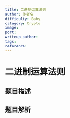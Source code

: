 ```yaml
---
title: 二进制运算法则
author: 作者名
difficulty: Baby
category: Crypto
image:
port:
writeup_author:
tags:
reference:
---
```


# 二进制运算法则

## 题目描述

<description>

## 题目解析

<analysis>
